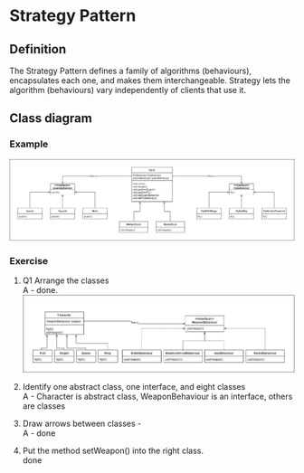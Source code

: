 # Strategy Pattern

## Definition
The Strategy Pattern defines a family of algorithms (behaviours), encapsulates each one, and makes them interchangeable.
Strategy lets the algorithm (behaviours) vary independently of clients that use it.

## Class diagram
### Example
![class diagram for strategy pattern example](https://github.com/kaliadevansh/design-pattern/blob/main/src/main/resources/pattern/strategy/Example.jpg)
### Exercise
1. Q1 Arrange the classes
   <br/> A - done.
   ![class diagram for strategy pattern exercise](https://github.com/kaliadevansh/design-pattern/blob/main/src/main/resources/pattern/strategy/Exercise.jpg)

1. Identify one abstract class, one interface, and eight classes
   <br/> A - Character is abstract class, WeaponBehaviour is an interface, others are classes

1. Draw arrows between classes -
   <br/> A - done

1. Put the method setWeapon() into the right class.
   <br/> done